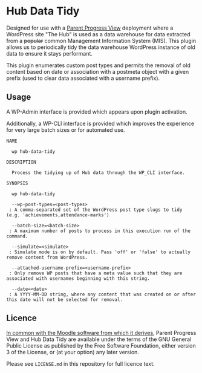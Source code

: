 # Hub Data Tidy

Designed for use with a [Parent Progress View](https://github.com/TestValleySchool/moodle-report-parentprogressview) deployment where a WordPress site "The Hub"
is used as a data warehouse for data extracted from a ~~popular~~ common Management Information
System (MIS). This plugin allows us to periodically tidy the data warehouse WordPress instance
of old data to ensure it stays performant.

This plugin enumerates custom post types and permits the removal of old content based on
date or association with a postmeta object with a given prefix (used to clear data associated
with a username prefix).

## Usage

A WP-Admin interface is provided which appears upon plugin activation.

Additionally, a WP-CLI interface is provided which improves the experience for very large
batch sizes or for automated use.

	NAME

	  wp hub-data-tidy

	DESCRIPTION

	  Process the tidying up of Hub data through the WP_CLI interface.

	SYNOPSIS

	  wp hub-data-tidy

	  --wp-post-types=<post-types>
	 : A comma-separated set of the WordPress post type slugs to tidy (e.g. 'achievements,attendance-marks')

	  --batch-size=<batch-size>
	 : A maximum number of posts to process in this execution run of the command.

	  --simulate=<simulate>
	 : Simulate mode is on by default. Pass 'off' or 'false' to actually remove content from WordPress.

	  --attached-username-prefix=<username-prefix>
	 : Only remove WP posts that have a meta value such that they are associated with usernames beginning with this string.

	  --date=<date>
	 : A YYYY-MM-DD string, where any content that was created on or after this date will not be selected for removal.


## Licence

[In common with the Moodle software from which it derives](https://docs.moodle.org/dev/License), Parent Progress View and Hub Data Tidy are available under the terms of the GNU General Public License as published by the Free Software Foundation, either version 3 of the License, or (at your option) any later version.

Please see `LICENSE.md` in this repository for full licence text.
